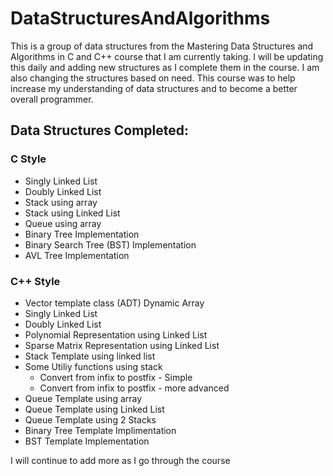 # DataStructuresAndAlgorithms
This is a group of data structures from the Mastering Data Structures and Algorithms in C and C++ course that I am currently taking. I will be updating this daily and adding new structures as I complete them in the course. I am also changing the structures based on need.  This course was to help increase my understanding of data structures and to become a better overall programmer.

## Data Structures Completed:
### C Style
*    Singly Linked List
*    Doubly Linked List
*    Stack using array
*    Stack using Linked List
*    Queue using array
*    Binary Tree Implementation
*    Binary Search Tree (BST) Implementation
*    AVL Tree Implementation

### C++ Style
*    Vector template class (ADT) Dynamic Array
*    Singly Linked List
*    Doubly Linked List
*    Polynomial Representation using Linked List
*    Sparse Matrix Representation using Linked List
*    Stack Template using linked list
*    Some Utiliy functions using stack
     * Convert from infix to postfix - Simple
     * Convert from infix to postfix - more advanced
*    Queue Template using array
*    Queue Template using Linked List
*    Queue Template using 2 Stacks
*    Binary Tree Template Implimentation
*    BST Template Implementation

I will continue to add more as I go through the course
